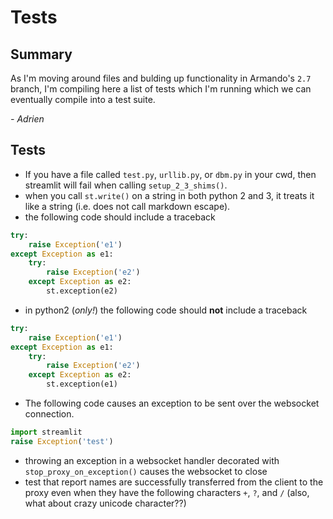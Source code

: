 # Tests

## Summary

As I'm moving around files and bulding up functionality in Armando's `2.7` branch, I'm compiling here a list of tests which I'm running which we can eventually compile into a test suite.

*- Adrien*

## Tests

- If you have a file called `test.py`, `urllib.py`, or `dbm.py` in your cwd, then streamlit will fail when calling `setup_2_3_shims()`.
- when you call `st.write()` on a string in both python 2 and 3, it treats it like a string (i.e. does not call markdown escape).
- the following code should include a traceback
```python
try:
    raise Exception('e1')
except Exception as e1:
    try:
        raise Exception('e2')
    except Exception as e2:
        st.exception(e2)
```
- in python2 (_only!_) the following code should **not** include a traceback
```python
try:
    raise Exception('e1')
except Exception as e1:
    try:
        raise Exception('e2')
    except Exception as e2:
        st.exception(e1)
```
- The following code causes an exception to be sent over the websocket connection.
```python
import streamlit
raise Exception('test')
```
- throwing an exception in a websocket handler decorated with `stop_proxy_on_exception()` causes the websocket to close
- test that report names are successfully transferred from the client to the proxy even when they have the following characters `+`, `?`, and `/` (also, what about crazy unicode character??)
